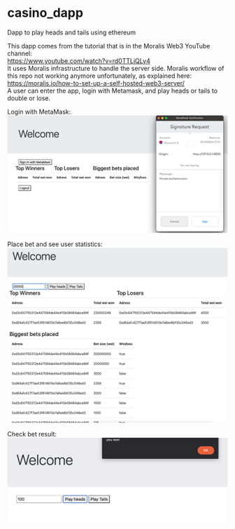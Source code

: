 # casino_dapp
Dapp to play heads and tails using ethereum

This dapp comes from the tutorial that is in the Moralis Web3 YouTube channel:  
https://www.youtube.com/watch?v=rd0TTLjQLy4  
It uses Moralis infrastructure to handle the server side.
Moralis workflow of this repo not working anymore unfortunately, as explained here: https://moralis.io/how-to-set-up-a-self-hosted-web3-server/   
A user can enter the app, login with Metamask, and play heads or tails to double or lose.  

Login with MetaMask:
![alt text](https://github.com/guillemaru/casino_dapp/blob/master/images/Screenshot1.png?raw=true)

Place bet and see user statistics:
![alt text](https://github.com/guillemaru/casino_dapp/blob/master/images/Screenshot2.png?raw=true)

Check bet result:
![alt text](https://github.com/guillemaru/casino_dapp/blob/master/images/Screenshot.png?raw=true)

